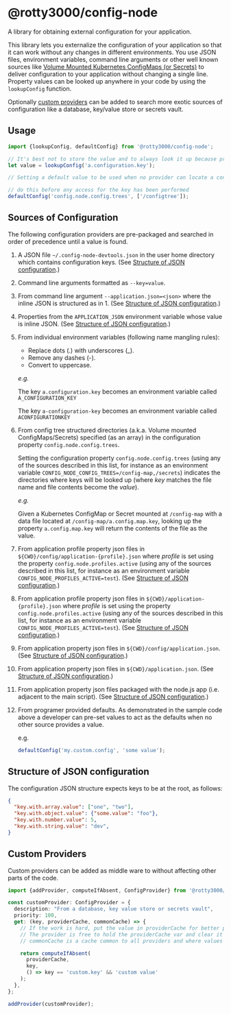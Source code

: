 # @rotty3000/config-node
A library for obtaining external configuration for your application.

This library lets you externalize the configuration of your application so that it can work without any changes in different environments. You use JSON files, environment variables, command line arguments or other well known sources like [Volume Mounted Kubernetes ConfigMaps (or Secrets)](https://kubernetes.io/docs/tasks/configure-pod-container/configure-pod-configmap/#add-configmap-data-to-a-volume) to deliver configuration to your application without changing a single line. Property values can be looked up anywhere in your code by using the `lookupConfig` function.

Optionally [custom providers](#custom-providers) can be added to search more exotic sources of configuration like a database, key/value store or secrets vault.

## Usage

```typescript
import {lookupConfig, defaultConfig} from '@rotty3000/config-node';

// It's best not to store the value and to always look it up because providers may invalidate their caches in order to give updated values
let value = lookupConfig('a.configuration.key');

// Setting a default value to be used when no provider can locate a configured value

// do this before any access for the key has been performed
defaultConfig('config.node.config.trees', ['/configtree']);
```

## Sources of Configuration

The following configuration providers are pre-packaged and searched in order of precedence until a value is found.

1. A JSON file `~/.config-node-devtools.json` in the user home directory which contains configuration keys. (See [Structure of JSON configuration](#structure-of-json-configuration).)
1. Command line arguments formatted as `--key=value`.
1. From command line argument `--application.json=<json>` where the inline JSON is structured as in 1. (See [Structure of JSON configuration](#structure-of-json-configuration).)
1. Properties from the `APPLICATION_JSON` environment variable whose value is inline JSON. (See [Structure of JSON configuration](#structure-of-json-configuration).)
1. From individual environment variables (following name mangling rules):
   * Replace dots (.) with underscores (_).
   * Remove any dashes (-).
   * Convert to uppercase.

   _e.g._

   The key `a.configuration.key` becomes an environment variable called `A_CONFIGURATION_KEY`

   The key `a-configuration-key` becomes an environment variable called `ACONFIGURATIONKEY`
1. From config tree structured directories (a.k.a. Volume mounted ConfigMaps/Secrets) specified (as an array) in the configuration property `config.node.config.trees`.

    Setting the configuration property `config.node.config.trees` (using any of the sources described in this list, for instance as an environment variable `CONFIG_NODE_CONFIG_TREES=/config-map,/secrets`) indicates the directories where keys will be looked up (where _key_ matches the file name and file contents become the _value_).

   _e.g._

   Given a Kubernetes ConfigMap or Secret mounted at `/config-map` with a data file located at `/config-map/a.config.map.key`, looking up the property `a.config.map.key` will return the contents of the file as the value.
1. From application profile property json files in `${CWD}/config/application-{profile}.json` where _profile_ is set using the property `config.node.profiles.active` (using any of the sources described in this list, for instance as an environment variable `CONFIG_NODE_PROFILES_ACTIVE=test`). (See [Structure of JSON configuration](#structure-of-json-configuration).)
1. From application profile property json files in `${CWD}/application-{profile}.json` where _profile_ is set using the property `config.node.profiles.active` (using any of the sources described in this list, for instance as an environment variable `CONFIG_NODE_PROFILES_ACTIVE=test`). (See [Structure of JSON configuration](#structure-of-json-configuration).)
1. From application property json files in `${CWD}/config/application.json`. (See [Structure of JSON configuration](#structure-of-json-configuration).)
1. From application property json files in `${CWD}/application.json`. (See [Structure of JSON configuration](#structure-of-json-configuration).)
1. From application property json files packaged with the node.js app (i.e. adjacent to the main script). (See [Structure of JSON configuration](#structure-of-json-configuration).)
1. From programer provided defaults. As demonstrated in the sample code above a developer can pre-set values to act as the defaults when no other source provides a value.

   e.g.
   ```typescript
   defaultConfig('my.custom.config', 'some value');
   ```

## Structure of JSON configuration

The configuration JSON structure expects keys to be at the root, as follows:

```json
{
  "key.with.array.value": ["one", "two"],
  "key.with.object.value": {"some.value": "foo"},
  "key.with.number.value": 5,
  "key.with.string.value": "dev",
}
```

## Custom Providers

Custom providers can be added as middle ware to without affecting other parts of the code.

```typescript
import {addProvider, computeIfAbsent, ConfigProvider} from '@rotty3000/config-node';

const customProvider: ConfigProvider = {
  description: "From a database, key value store or secrets vault",
  priority: 100,
  get: (key, providerCache, commonCache) => {
    // If the work is hard, put the value in providerCache for better performance over repeat get operations.
    // The provider is free to hold the providerCache var and clear it when it deems fit to return updated values.
    // commonCache is a cache common to all providers and where values not specific to the provider can be stored in order to improve performance (e.g. `cwd`, `homedir`, etc.)

    return computeIfAbsent(
      providerCache,
      key,
      () => key == 'custom.key' && 'custom value'
    );
  },
};

addProvider(customProvider);
```